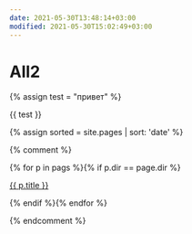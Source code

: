 ```yaml
---
date: 2021-05-30T13:48:14+03:00
modified: 2021-05-30T15:02:49+03:00
---
```


# All2

{% assign test = "привет" %}

{{ test }}

{% assign sorted = site.pages | sort: 'date' %}


{% comment %}
<div id="navigation">
{% for p in pags %}{% if p.dir == page.dir %}
<p><a href="{{ p.url }}">{{ p.title }}</a> </p>
{% endif %}{% endfor %}
</div>

{% endcomment %}
